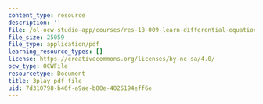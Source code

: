 ```yaml
---
content_type: resource
description: ''
file: /ol-ocw-studio-app/courses/res-18-009-learn-differential-equations-up-close-with-gilbert-strang-and-cleve-moler-fall-2015/7d310798b46fa9aeb80e4025194eff6e_xw3ccgYhFis.pdf
file_size: 25059
file_type: application/pdf
learning_resource_types: []
license: https://creativecommons.org/licenses/by-nc-sa/4.0/
ocw_type: OCWFile
resourcetype: Document
title: 3play pdf file
uid: 7d310798-b46f-a9ae-b80e-4025194eff6e
---
```

